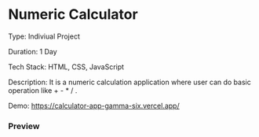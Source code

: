 # Numeric Calculator

Type: Indiviual Project

Duration: 1 Day

Tech Stack: HTML, CSS, JavaScript

Description:
It is a numeric calculation application where user can do basic operation like + - * / .

Demo: https://calculator-app-gamma-six.vercel.app/
  
### Preview

<!-- ![Screenshot (718)](https://user-images.githubusercontent.com/106326042/192606338-0f50023b-29ea-4fec-b307-633c13893836.png) -->
